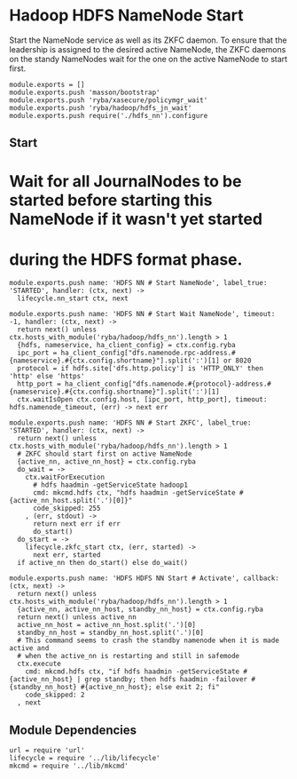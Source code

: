 
# Hadoop HDFS NameNode Start

Start the NameNode service as well as its ZKFC daemon. To ensure that the 
leadership is assigned to the desired active NameNode, the ZKFC daemons on
the standy NameNodes wait for the one on the active NameNode to start first.

    module.exports = []
    module.exports.push 'masson/bootstrap'
    module.exports.push 'ryba/xasecure/policymgr_wait'
    module.exports.push 'ryba/hadoop/hdfs_jn_wait'
    module.exports.push require('./hdfs_nn').configure

## Start

# Wait for all JournalNodes to be started before starting this NameNode if it wasn't yet started
# during the HDFS format phase.

    module.exports.push name: 'HDFS NN # Start NameNode', label_true: 'STARTED', handler: (ctx, next) ->
      lifecycle.nn_start ctx, next

    module.exports.push name: 'HDFS NN # Start Wait NameNode', timeout: -1, handler: (ctx, next) ->
      return next() unless ctx.hosts_with_module('ryba/hadoop/hdfs_nn').length > 1
      {hdfs, nameservice, ha_client_config} = ctx.config.ryba
      ipc_port = ha_client_config["dfs.namenode.rpc-address.#{nameservice}.#{ctx.config.shortname}"].split(':')[1] or 8020
      protocol = if hdfs.site['dfs.http.policy'] is 'HTTP_ONLY' then 'http' else 'https'
      http_port = ha_client_config["dfs.namenode.#{protocol}-address.#{nameservice}.#{ctx.config.shortname}"].split(':')[1]
      ctx.waitIsOpen ctx.config.host, [ipc_port, http_port], timeout: hdfs.namenode_timeout, (err) -> next err

    module.exports.push name: 'HDFS NN # Start ZKFC', label_true: 'STARTED', handler: (ctx, next) ->
      return next() unless ctx.hosts_with_module('ryba/hadoop/hdfs_nn').length > 1
      # ZKFC should start first on active NameNode
      {active_nn, active_nn_host} = ctx.config.ryba
      do_wait = ->
        ctx.waitForExecution
          # hdfs haadmin -getServiceState hadoop1
          cmd: mkcmd.hdfs ctx, "hdfs haadmin -getServiceState #{active_nn_host.split('.')[0]}"
          code_skipped: 255
        , (err, stdout) ->
          return next err if err
          do_start()
      do_start = ->
        lifecycle.zkfc_start ctx, (err, started) ->
          next err, started
      if active_nn then do_start() else do_wait()

    module.exports.push name: 'HDFS HDFS NN Start # Activate', callback: (ctx, next) ->
      return next() unless ctx.hosts_with_module('ryba/hadoop/hdfs_nn').length > 1
      {active_nn, active_nn_host, standby_nn_host} = ctx.config.ryba
      return next() unless active_nn
      active_nn_host = active_nn_host.split('.')[0]
      standby_nn_host = standby_nn_host.split('.')[0]
      # This command seems to crash the standby namenode when it is made active and
      # when the active_nn is restarting and still in safemode
      ctx.execute
        cmd: mkcmd.hdfs ctx, "if hdfs haadmin -getServiceState #{active_nn_host} | grep standby; then hdfs haadmin -failover #{standby_nn_host} #{active_nn_host}; else exit 2; fi"
        code_skipped: 2
      , next

## Module Dependencies

    url = require 'url'
    lifecycle = require '../lib/lifecycle'
    mkcmd = require '../lib/mkcmd'

